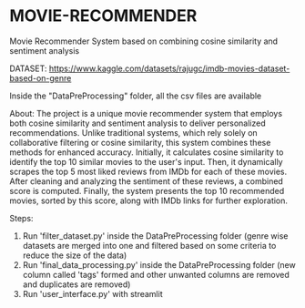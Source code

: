# MOVIE-RECOMMENDER
Movie Recommender System based on combining cosine similarity and sentiment analysis

DATASET: https://www.kaggle.com/datasets/rajugc/imdb-movies-dataset-based-on-genre

Inside the "DataPreProcessing" folder, all the csv files are available

About:
The project is a unique movie recommender system that employs both cosine similarity and sentiment analysis to deliver personalized recommendations. Unlike traditional systems, which rely solely on collaborative filtering or cosine similarity, this system combines these methods for enhanced accuracy. Initially, it calculates cosine similarity to identify the top 10 similar movies to the user's input. Then, it dynamically scrapes the top 5 most liked reviews from IMDb for each of these movies. After cleaning and analyzing the sentiment of these reviews, a combined score is computed. Finally, the system presents the top 10 recommended movies, sorted by this score, along with IMDb links for further exploration.

Steps:
 1. Run 'filter_dataset.py' inside the DataPreProcessing folder (genre wise datasets are merged into one and filtered based on some criteria to reduce the size of the data)
 2. Run 'final_data_processing.py' inside the DataPreProcessing folder (new column called 'tags' formed and other unwanted columns are removed and duplicates are removed)
 3. Run 'user_interface.py' with streamlit
